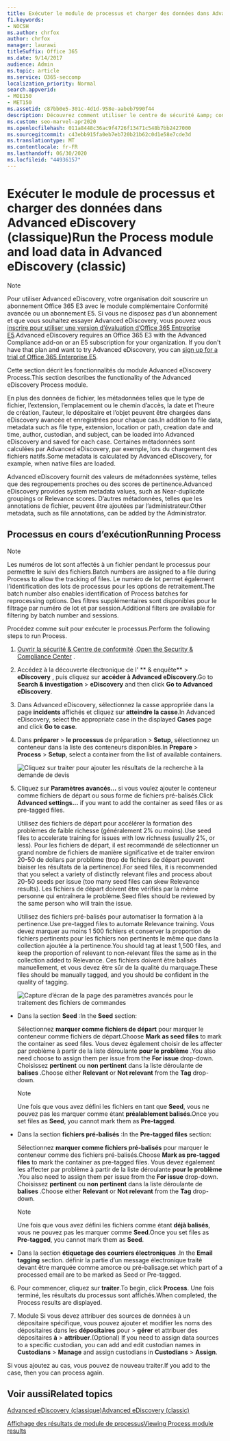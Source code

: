 ```yaml
---
title: Exécuter le module de processus et charger des données dans Advanced eDiscovery
f1.keywords:
- NOCSH
ms.author: chrfox
author: chrfox
manager: laurawi
titleSuffix: Office 365
ms.date: 9/14/2017
audience: Admin
ms.topic: article
ms.service: O365-seccomp
localization_priority: Normal
search.appverid:
- MOE150
- MET150
ms.assetid: c87bb0e5-301c-4d1d-958e-aabeb7990f44
description: Découvrez comment utiliser le centre de sécurité &amp; conformité pour accéder à Advanced eDiscovery et exécuter le module de processus pour un cas.
ms.custom: seo-marvel-apr2020
ms.openlocfilehash: 011a8448c36ac9f4726f13471c548b7bb2427000
ms.sourcegitcommit: c43ebb915fa0eb7eb720b21b62c0d1e58e7cde3d
ms.translationtype: MT
ms.contentlocale: fr-FR
ms.lasthandoff: 06/30/2020
ms.locfileid: "44936157"
---
```

# <a name="run-the-process-module-and-load-data-in-advanced-ediscovery-classic"></a><span data-ttu-id="b948b-103">Exécuter le module de processus et charger des données dans Advanced eDiscovery (classique)</span><span class="sxs-lookup"><span data-stu-id="b948b-103">Run the Process module and load data in Advanced eDiscovery (classic)</span></span>

> [!NOTE]
> <span data-ttu-id="b948b-p101">Pour utiliser Advanced eDiscovery, votre organisation doit souscrire un abonnement Office 365 E3 avec le module complémentaire Conformité avancée ou un abonnement E5. Si vous ne disposez pas d’un abonnement et que vous souhaitez essayer Advanced eDiscovery, vous pouvez vous [inscrire pour utiliser une version d’évaluation d’Office 365 Entreprise E5](https://go.microsoft.com/fwlink/p/?LinkID=698279).</span><span class="sxs-lookup"><span data-stu-id="b948b-p101">Advanced eDiscovery requires an Office 365 E3 with the Advanced Compliance add-on or an E5 subscription for your organization. If you don't have that plan and want to try Advanced eDiscovery, you can [sign up for a trial of Office 365 Enterprise E5](https://go.microsoft.com/fwlink/p/?LinkID=698279).</span></span> 
  
<span data-ttu-id="b948b-106">Cette section décrit les fonctionnalités du module Advanced eDiscovery Process.</span><span class="sxs-lookup"><span data-stu-id="b948b-106">This section describes the functionality of the Advanced eDiscovery Process module.</span></span> 
  
<span data-ttu-id="b948b-107">En plus des données de fichier, les métadonnées telles que le type de fichier, l’extension, l’emplacement ou le chemin d’accès, la date et l’heure de création, l’auteur, le dépositaire et l’objet peuvent être chargées dans eDiscovery avancée et enregistrées pour chaque cas.</span><span class="sxs-lookup"><span data-stu-id="b948b-107">In addition to file data, metadata such as file type, extension, location or path, creation date and time, author, custodian, and subject, can be loaded into Advanced eDiscovery and saved for each case.</span></span> <span data-ttu-id="b948b-108">Certaines métadonnées sont calculées par Advanced eDiscovery, par exemple, lors du chargement des fichiers natifs.</span><span class="sxs-lookup"><span data-stu-id="b948b-108">Some metadata is calculated by Advanced eDiscovery, for example, when native files are loaded.</span></span> 
  
<span data-ttu-id="b948b-109">Advanced eDiscovery fournit des valeurs de métadonnées système, telles que des regroupements proches ou des scores de pertinence.</span><span class="sxs-lookup"><span data-stu-id="b948b-109">Advanced eDiscovery provides system metadata values, such as Near-duplicate groupings or Relevance scores.</span></span> <span data-ttu-id="b948b-110">D’autres métadonnées, telles que les annotations de fichier, peuvent être ajoutées par l’administrateur.</span><span class="sxs-lookup"><span data-stu-id="b948b-110">Other metadata, such as file annotations, can be added by the Administrator.</span></span> 
  
## <a name="running-process"></a><span data-ttu-id="b948b-111">Processus en cours d’exécution</span><span class="sxs-lookup"><span data-stu-id="b948b-111">Running Process</span></span>

> [!NOTE]
> <span data-ttu-id="b948b-112">Les numéros de lot sont affectés à un fichier pendant le processus pour permettre le suivi des fichiers.</span><span class="sxs-lookup"><span data-stu-id="b948b-112">Batch numbers are assigned to a file during Process to allow the tracking of files.</span></span> <span data-ttu-id="b948b-113">Le numéro de lot permet également l’identification des lots de processus pour les options de retraitement.</span><span class="sxs-lookup"><span data-stu-id="b948b-113">The batch number also enables identification of Process batches for reprocessing options.</span></span> <span data-ttu-id="b948b-114">Des filtres supplémentaires sont disponibles pour le filtrage par numéro de lot et par session.</span><span class="sxs-lookup"><span data-stu-id="b948b-114">Additional filters are available for filtering by batch number and sessions.</span></span> 
  
<span data-ttu-id="b948b-115">Procédez comme suit pour exécuter le processus.</span><span class="sxs-lookup"><span data-stu-id="b948b-115">Perform the following steps to run Process.</span></span>
  
1. <span data-ttu-id="b948b-116">[Ouvrir la sécurité &amp; Centre de conformité](go-to-the-securitycompliance-center.md) .</span><span class="sxs-lookup"><span data-stu-id="b948b-116">[Open the Security &amp; Compliance Center](go-to-the-securitycompliance-center.md) .</span></span> 
    
2. <span data-ttu-id="b948b-117">Accédez à la découverte électronique de l' \*\* &amp; enquête\*\* \> **eDiscovery** , puis cliquez sur **accéder à Advanced eDiscovery**.</span><span class="sxs-lookup"><span data-stu-id="b948b-117">Go to **Search &amp; investigation** \> **eDiscovery** and then click **Go to Advanced eDiscovery**.</span></span>
    
3. <span data-ttu-id="b948b-118">Dans Advanced eDiscovery, sélectionnez la casse appropriée dans la page **incidents** affichés et cliquez sur **atteindre la casse**.</span><span class="sxs-lookup"><span data-stu-id="b948b-118">In Advanced eDiscovery, select the appropriate case in the displayed **Cases** page and click **Go to case**.</span></span>
    
4. <span data-ttu-id="b948b-119">Dans **préparer** \> **le processus** de préparation \> **Setup**, sélectionnez un conteneur dans la liste des conteneurs disponibles.</span><span class="sxs-lookup"><span data-stu-id="b948b-119">In **Prepare** \> **Process** \> **Setup**, select a container from the list of available containers.</span></span>
    
    ![Cliquez sur traiter pour ajouter les résultats de la recherche à la demande de devis](../media/50bdc55c-d378-4881-b302-31ef785fa359.png)
  
5. <span data-ttu-id="b948b-121">Cliquez sur **Paramètres avancés...** si vous voulez ajouter le conteneur comme fichiers de départ ou sous forme de fichiers pré-balisés.</span><span class="sxs-lookup"><span data-stu-id="b948b-121">Click **Advanced settings...** if you want to add the container as seed files or as pre-tagged files.</span></span> 
    
    <span data-ttu-id="b948b-122">Utilisez des fichiers de départ pour accélérer la formation des problèmes de faible richesse (généralement 2% ou moins).</span><span class="sxs-lookup"><span data-stu-id="b948b-122">Use seed files to accelerate training for issues with low richness (usually 2%, or less).</span></span> <span data-ttu-id="b948b-123">Pour les fichiers de départ, il est recommandé de sélectionner un grand nombre de fichiers de manière significative et de traiter environ 20-50 de dollars par problème (trop de fichiers de départ peuvent biaiser les résultats de la pertinence).</span><span class="sxs-lookup"><span data-stu-id="b948b-123">For seed files, it is recommended that you select a variety of distinctly relevant files and process about 20-50 seeds per issue (too many seed files can skew Relevance results).</span></span> <span data-ttu-id="b948b-124">Les fichiers de départ doivent être vérifiés par la même personne qui entraînera le problème.</span><span class="sxs-lookup"><span data-stu-id="b948b-124">Seed files should be reviewed by the same person who will train the issue.</span></span>
    
    <span data-ttu-id="b948b-125">Utilisez des fichiers pré-balisés pour automatiser la formation à la pertinence.</span><span class="sxs-lookup"><span data-stu-id="b948b-125">Use pre-tagged files to automate Relevance training.</span></span> <span data-ttu-id="b948b-126">Vous devez marquer au moins 1 500 fichiers et conserver la proportion de fichiers pertinents pour les fichiers non pertinents le même que dans la collection ajoutée à la pertinence.</span><span class="sxs-lookup"><span data-stu-id="b948b-126">You should tag at least 1,500 files, and keep the proportion of relevant to non-relevant files the same as in the collection added to Relevance.</span></span> <span data-ttu-id="b948b-127">Ces fichiers doivent être balisés manuellement, et vous devez être sûr de la qualité du marquage.</span><span class="sxs-lookup"><span data-stu-id="b948b-127">These files should be manually tagged, and you should be confident in the quality of tagging.</span></span>
    
    ![Capture d’écran de la page des paramètres avancés pour le traitement des fichiers de commandes](../media/3c25cb78-4484-41e5-bd34-3753c7ab6cf2.jpg)
  
  - <span data-ttu-id="b948b-129">Dans la section **Seed** :</span><span class="sxs-lookup"><span data-stu-id="b948b-129">In the **Seed** section:</span></span> 
    
    <span data-ttu-id="b948b-130">Sélectionnez **marquer comme fichiers de départ** pour marquer le conteneur comme fichiers de départ.</span><span class="sxs-lookup"><span data-stu-id="b948b-130">Choose **Mark as seed files** to mark the container as seed files.</span></span> <span data-ttu-id="b948b-131">Vous devez également choisir de les affecter par problème à partir de la liste déroulante **pour le problème** .</span><span class="sxs-lookup"><span data-stu-id="b948b-131">You also need choose to assign them per issue from the **For issue** drop-down.</span></span> <span data-ttu-id="b948b-132">Choisissez **pertinent** ou **non pertinent** dans la liste déroulante de **balises** .</span><span class="sxs-lookup"><span data-stu-id="b948b-132">Choose either **Relevant** or **Not relevant** from the **Tag** drop-down.</span></span> 
    
    > [!NOTE]
    > <span data-ttu-id="b948b-133">Une fois que vous avez défini les fichiers en tant que **Seed**, vous ne pouvez pas les marquer comme étant **préalablement balisés**.</span><span class="sxs-lookup"><span data-stu-id="b948b-133">Once you set files as **Seed**, you cannot mark them as **Pre-tagged**.</span></span> 
  
  - <span data-ttu-id="b948b-134">Dans la section **fichiers pré-balisés** :</span><span class="sxs-lookup"><span data-stu-id="b948b-134">In the **Pre-tagged files** section:</span></span> 
    
    <span data-ttu-id="b948b-135">Sélectionnez **marquer comme fichiers pré-balisés** pour marquer le conteneur comme des fichiers pré-balisés.</span><span class="sxs-lookup"><span data-stu-id="b948b-135">Choose **Mark as pre-tagged files** to mark the container as pre-tagged files.</span></span> <span data-ttu-id="b948b-136">Vous devez également les affecter par problème à partir de la liste déroulante **pour le problème** .</span><span class="sxs-lookup"><span data-stu-id="b948b-136">You also need to assign them per issue from the **For issue** drop-down.</span></span> <span data-ttu-id="b948b-137">Choisissez **pertinent** ou **non pertinent** dans la liste déroulante de **balises** .</span><span class="sxs-lookup"><span data-stu-id="b948b-137">Choose either **Relevant** or **Not relevant** from the **Tag** drop-down.</span></span> 
    
    > [!NOTE]
    > <span data-ttu-id="b948b-138">Une fois que vous avez défini les fichiers comme étant **déjà balisés**, vous ne pouvez pas les marquer comme **Seed**.</span><span class="sxs-lookup"><span data-stu-id="b948b-138">Once you set files as **Pre-tagged**, you cannot mark them as **Seed**.</span></span> 
  
  - <span data-ttu-id="b948b-139">Dans la section **étiquetage des courriers électroniques** .</span><span class="sxs-lookup"><span data-stu-id="b948b-139">In the **Email tagging** section.</span></span> <span data-ttu-id="b948b-140">définir la partie d’un message électronique traité devant être marquée comme amorce ou pré-balisage.</span><span class="sxs-lookup"><span data-stu-id="b948b-140">set which part of a processed email are to be marked as Seed or Pre-tagged.</span></span> 
    
6. <span data-ttu-id="b948b-141">Pour commencer, cliquez sur **traiter**.</span><span class="sxs-lookup"><span data-stu-id="b948b-141">To begin, click **Process**.</span></span> <span data-ttu-id="b948b-142">Une fois terminé, les résultats du processus sont affichés.</span><span class="sxs-lookup"><span data-stu-id="b948b-142">When completed, the Process results are displayed.</span></span>
    
7. <span data-ttu-id="b948b-143">Module Si vous devez attribuer des sources de données à un dépositaire spécifique, vous pouvez ajouter et modifier les noms des dépositaires dans les **dépositaires** pour \> **gérer** et attribuer des dépositaires **à** \> **attribuer**.</span><span class="sxs-lookup"><span data-stu-id="b948b-143">(Optional) If you need to assign data sources to a specific custodian, you can add and edit custodian names in **Custodians** \> **Manage** and assign custodians in **Custodians** \> **Assign**.</span></span> 
    
<span data-ttu-id="b948b-144">Si vous ajoutez au cas, vous pouvez de nouveau traiter.</span><span class="sxs-lookup"><span data-stu-id="b948b-144">If you add to the case, then you can process again.</span></span>
  
## <a name="related-topics"></a><span data-ttu-id="b948b-145">Voir aussi</span><span class="sxs-lookup"><span data-stu-id="b948b-145">Related topics</span></span>

[<span data-ttu-id="b948b-146">Advanced eDiscovery (classique)</span><span class="sxs-lookup"><span data-stu-id="b948b-146">Advanced eDiscovery (classic)</span></span>](office-365-advanced-ediscovery.md)
  
[<span data-ttu-id="b948b-147">Affichage des résultats de module de processus</span><span class="sxs-lookup"><span data-stu-id="b948b-147">Viewing Process module results</span></span>](view-process-module-results-in-advanced-ediscovery.md)

